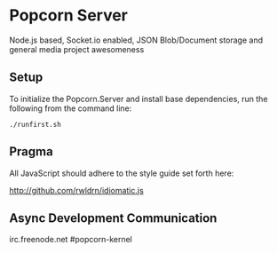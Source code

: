 # Popcorn Server

Node.js based, Socket.io enabled, JSON Blob/Document storage and general media project awesomeness


## Setup

To initialize the Popcorn.Server and install base dependencies, run the following from the command line:

	./runfirst.sh



## Pragma

All JavaScript should adhere to the style guide set forth here:

http://github.com/rwldrn/idiomatic.js


## Async Development Communication

irc.freenode.net #popcorn-kernel